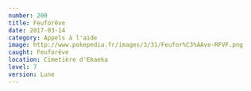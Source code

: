```yaml
---
number: 200
title: Feuforêve
date: 2017-03-14
category: Appels à l'aide
image: http://www.pokepedia.fr/images/3/31/Feufor%C3%AAve-RFVF.png
caught: Feuforêve
location: Cimetière d'Ekaeka
level: 7
version: Lune
---
```

